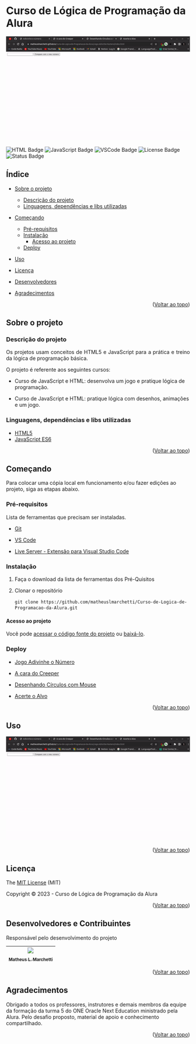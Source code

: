 # Curso de Lógica de Programação da Alura

![Capa Curso de Lógica de Programação da Alura][CursodeLogicadeProgramacaodaAlura]

![HTML Badge](https://img.shields.io/badge/HTML-5-black?style=plastic&logo=html5&label=HTML&logoColor=%23ffffff&labelColor=%23030303&color=%232B2B2B)
![JavaScript Badge](https://img.shields.io/badge/JavaScript-ES6-black?style=plastic&logo=JavaScript&logoColor=%23ffffff&label=JavaScript&labelColor=%23030303&color=%232B2B2B)
![VSCode Badge](https://img.shields.io/badge/visualstudiocode-IDE-black?style=plastic&logo=visualstudiocode&logoColor=%23ffffff&label=VS%20Code&labelColor=%23030303&color=%232B2B2B)
![License Badge](https://img.shields.io/badge/License-MIT-black?style=plastic&logoColor=%23ffffff&label=License&labelColor=%23030303&color=%232B2B2B)
![Status Badge](https://img.shields.io/badge/Status-Done-black?style=plastic&label=Status&labelColor=%23030303&color=%2301FF4D)

## Índice <a name="readme-top"></a>

- [Sobre o projeto](#sobre-o-projeto)
  
  - [Descrição do projeto](#descrição-do-projeto)
  - [Linguagens, dependências e libs utilizadas](#linguagens-dependências-e-libs-utilizadas)

- [Começando](#começando)
  
  - [Pré-requisitos](#pré-requisitos)
  - [Instalação](#instalação)
    - [Acesso ao projeto](#acesso-ao-projeto)
  - [Deploy](#deploy)

- [Uso](#uso)

- [Licença](#licença)

- [Desenvolvedores](#desenvolvedores-e-contribuintes)

- [Agradecimentos](#agradecimentos)

<p align="right">(<a href="#readme-top">Voltar ao topo</a>)</p>

## Sobre o projeto

### Descrição do projeto

<p align="justify">
  Os projetos usam conceitos de HTML5 e JavaScript para a prática e treino da lógica de programação básica.
</p>
<p align="justify">
  O projeto é referente aos seguintes cursos:
</p>

- Curso de JavaScript e HTML: desenvolva um jogo e pratique lógica de programação.

- Curso de JavaScript e HTML: pratique lógica com desenhos, animações e um jogo.

### Linguagens, dependências e libs utilizadas

- [HTML5](https://developer.mozilla.org/en-US/docs/Glossary/HTML5)
- [JavaScript ES6](https://developer.mozilla.org/en-US/docs/Web/JavaScript)

<p align="right">(<a href="#readme-top">Voltar ao topo</a>)</p>

## Começando

Para colocar uma cópia local em funcionamento e/ou fazer edições ao projeto, siga as etapas abaixo.

### Pré-requisitos

Lista de ferramentas que precisam ser instaladas.

- [Git](https://git-scm.com/)

- [VS Code](https://code.visualstudio.com/)

- [Live Server - Extensão para Visual Studio Code](https://marketplace.visualstudio.com/items?itemName=ritwickdey.LiveServer)

### Instalação

1. Faça o download da lista de ferramentas dos Pré-Quisitos

2. Clonar o repositório
   
   ```
   git clone https://github.com/matheuslmarchetti/Curso-de-Logica-de-Programacao-da-Alura.git
   ```

#### Acesso ao projeto

Você pode [acessar o código fonte do projeto](https://github.com/matheuslmarchetti/Curso-de-Logica-de-Programacao-da-Alura) ou [baixá-lo](https://github.com/matheuslmarchetti/Curso-de-Logica-de-Programacao-da-Alura/archive/refs/heads/main.zip).

### Deploy

- [Jogo Adivinhe o Número](https://matheuslmarchetti.github.io/Curso-de-Logica-de-Programacao-da-Alura/Jogo-Adivinhe-Numero/index.html)

- [A cara do Creeper](https://matheuslmarchetti.github.io/Curso-de-Logica-de-Programacao-da-Alura/A-cara-do-Creeper/index.html)

- [Desenhando Círculos com Mouse](https://matheuslmarchetti.github.io/Curso-de-Logica-de-Programacao-da-Alura/Desenhando-circulos-com-Mouse/index.html)

- [Acerte o Alvo](https://matheuslmarchetti.github.io/Curso-de-Logica-de-Programacao-da-Alura/Acerte-o-Alvo/index.html)

<p align="right">(<a href="#readme-top">Voltar ao topo</a>)</p>

## Uso

![Capa Curso de Lógica de Programação da Alura][CursodeLogicadeProgramacaodaAlura]

<p align="right">(<a href="#readme-top">Voltar ao topo</a>)</p>

## Licença

The [MIT License](https://github.com/matheuslmarchetti/Curso-de-Logica-de-Programacao-da-Alura/blob/main/LICENSE) (MIT)

Copyright :copyright: 2023 - Curso de Lógica de Programação da Alura

<p align="right">(<a href="#readme-top">Voltar ao topo</a>)</p>

## Desenvolvedores e Contribuintes

Responsável pelo desenvolvimento do projeto

| [<img src="https://avatars.githubusercontent.com/u/105798967?v=4" width=115><br><sub>Matheus L. Marchetti</sub>](https://github.com/matheuslmarchetti) |
|:------------------------------------------------------------------------------------------------------------------------------------------------------:|

<p align="right">(<a href="#readme-top">Voltar ao topo</a>)</p>

## Agradecimentos

Obrigado a todos os professores, instrutores e demais membros da equipe da formação da turma 5 do ONE Oracle Next Education ministrado pela Alura. Pelo desafio proposto, material de apoio e conhecimento compartilhado.

<p align="right">(<a href="#readme-top">Voltar ao topo</a>)</p>

[comment]: <> (links dos arquivos de imagens e vídeos)

[CursodeLogicadeProgramacaodaAlura]: https://github.com/matheuslmarchetti/Curso-de-Logica-de-Programacao-da-Alura/blob/main/files-for-readme/CursodeLogicadeProgramacaodaAlura.gif?raw=true "CursodeLogicadeProgramacaodaAlura"
